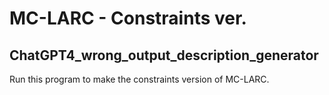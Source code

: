 # MC-LARC - Constraints ver.

## ChatGPT4_wrong_output_description_generator

Run this program to make the constraints version of MC-LARC.